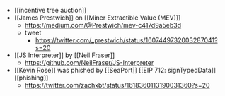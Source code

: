 - [[incentive tree auction]]
- [[James Prestwich]] on [[Miner Extractible Value (MEV)]]
    - https://medium.com/@Prestwich/mev-c417d9a5eb3d
    - tweet
        - https://twitter.com/_prestwich/status/1607449732003287041?s=20
- [[JS Interpreter]] by [[Neil Fraser]]
    - https://github.com/NeilFraser/JS-Interpreter
- [[Kevin Rose]] was phished by [[SeaPort]] [[EIP 712: signTypedData]] [[phishing]]
    - https://twitter.com/zachxbt/status/1618360113190031360?s=20
